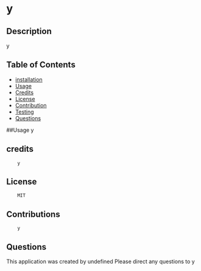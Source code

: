 
# y
## Description
y
## Table of Contents
* [installation](#installation)
* [Usage](#Usage)
* [Credits](#Credits)
* [License](#License)
* [Contribution](#Contribution)
* [Testing](#Testing)
* [Questions](#questions)
    


##Usage
        y

## credits
        y
    
## License
        MIT
## Contributions 
        y

## Questions
This application was created by undefined
Please direct any questions to y